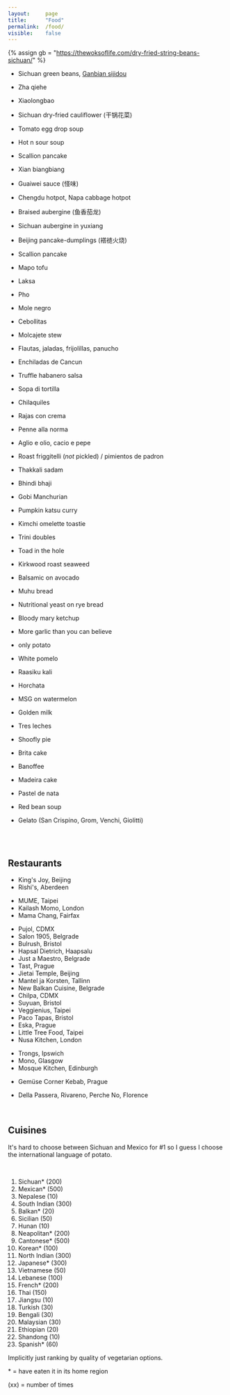 ```yaml
---
layout:     page
title:      "Food"
permalink:  /food/
visible:    false
---
```


{%  assign gb = "https://thewoksoflife.com/dry-fried-string-beans-sichuan/"    %}


* Sichuan green beans, <a href="{{gb}}">Ganbian sijidou</a>
* Zha qiehe
* Xiaolongbao
* Sichuan dry-fried cauliflower (干锅花菜)
* Tomato egg drop soup
* Hot n sour soup
* Scallion pancake
* Xian biangbiang
* Guaiwei sauce (怪味)
* Chengdu hotpot, Napa cabbage hotpot 
* Braised aubergine (鱼香茄龙)
* Sichuan aubergine in yuxiang 
* Beijing pancake-dumplings (褡裢火烧)
* Scallion pancake
* Mapo tofu
* Laksa
* Pho
* Mole negro
* Cebollitas
* Molcajete stew
* Flautas, jaladas, frijolillas, panucho
* Enchiladas de Cancun
* Truffle habanero salsa
* Sopa di tortilla
* Chilaquiles
* Rajas con crema
* Penne alla norma
* Aglio e olio, cacio e pepe
* Roast friggitelli (_not_ pickled) / pimientos de padron
* Thakkali sadam 
* Bhindi bhaji
* Gobi Manchurian
* Pumpkin katsu curry
* Kimchi omelette toastie
* Trini doubles
* Toad in the hole
* Kirkwood roast seaweed
* Balsamic on avocado
* Muhu bread
* Nutritional yeast on rye bread
* Bloody mary ketchup
* More garlic than you can believe
* only potato

* White pomelo
* Raasiku kali 
* Horchata
* MSG on watermelon
* Golden milk
* Tres leches
* Shoofly pie
* Brita cake
* Banoffee
* Madeira cake
* Pastel de nata
* Red bean soup
* Gelato (San Crispino, Grom, Venchi, Giolitti)

<br><br>

## Restaurants

* King's Joy, Beijing
* Rishi's, Aberdeen
<!-- * Mestizo, London -->
* MUME, Taipei
* Kailash Momo, London
* Mama Chang, Fairfax
<!-- * Wolkite, London -->
<!-- * Shapur, London -->
<!-- * San Carlo, Bristol -->
* Pujol, CDMX
* Salon 1905, Belgrade
* Bulrush, Bristol
* Hapsal Dietrich, Haapsalu
* Just a Maestro, Belgrade
* Tast, Prague
* Jietai Temple, Beijing
* Mantel ja Korsten, Tallinn
* New Balkan Cuisine, Belgrade
* Chilpa, CDMX
* Suyuan, Bristol
* Veggienius, Taipei
* Paco Tapas, Bristol
* Eska, Prague
* Little Tree Food, Taipei
* Nusa Kitchen, London
<!-- * Eat-a-Pitta, Bristol -->
* Trongs, Ipswich
* Mono, Glasgow
* Mosque Kitchen, Edinburgh
<!-- * Woorijip, New York -->
<!-- * Wicca, Laulasmaa -->
<!-- * Antonínovo pekařství, Prague -->
* Gemüse Corner Kebab, Prague 
<!-- * San Crispino, Grom, Giolitti, Rome -->
* Della Passera, Rivareno, Perche No, Florence
<!-- * Le Vespe, Florence -->
<!-- * Castizo, CDMX -->
<!-- * El Califa, CDMX -->
<!-- * Chinampa, CDMX -->
<!-- * Chilaquiles del Barrio, CDMX -->
<!-- * Frutos prohibidos, CDMX -->
<!-- * Plantasia, CDMX -->
<!-- * Nueve Nueve, CDMX -->
<!-- * Areperia, CDMX -->
<!-- * Azul Condesa, CDMX -->

<br>

## Cuisines

It's hard to choose between Sichuan and Mexico for #1 so I guess I choose the international language of potato.

<br>


1. Sichuan* (200)
2. Mexican* (500)
3. Nepalese (10)
4. South Indian (300)
5. Balkan* (20)
4. Sicilian (50)
6. Hunan (10)
5. Neapolitan* (200)
6. Cantonese* (500)
5. Korean* (100)
8. North Indian (300)
9. Japanese* (300)
7. Vietnamese (50)
11. Lebanese (100)
13. French* (200)
10. Thai (150)
12. Jiangsu (10)
12. Turkish (30)
14. Bengali (30)
15. Malaysian (30)
16. Ethiopian (20)
17. Shandong (10)
17. Spanish* (60)

Implicitly just ranking by quality of vegetarian options.


 \* = have eaten it in its home region
 
 (xx) = number of times